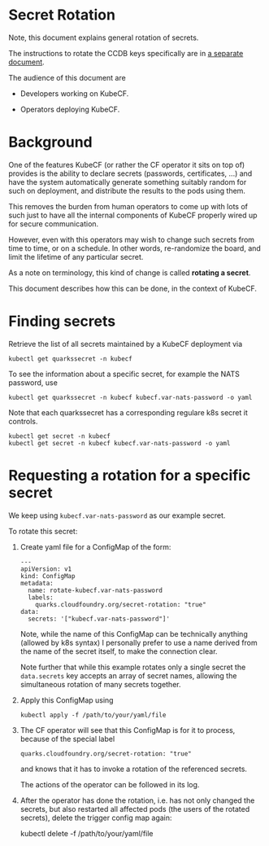 # Secret Rotation

Note, this document explains general rotation of secrets.

The instructions to rotate the CCDB keys specifically are in
[a separate document](secret_rotation.md).

The audience of this document are

  - Developers working on KubeCF.

  - Operators deploying KubeCF.

# Background

One of the features KubeCF (or rather the CF operator it sits on top of)
provides is the ability to declare secrets (passwords, certificates, ...)
and have the system automatically generate something suitably random
for such on deployment, and distribute the results to the pods using them.

This removes the burden from human operators to come up with lots of
such just to have all the internal components of KubeCF properly wired
up for secure communication.

However, even with this operators may wish to change such secrets from
time to time, or on a schedule. In other words, re-randomize the
board, and limit the lifetime of any particular secret.

As a note on terminology, this kind of change is called
__rotating a secret__.

This document describes how this can be done, in the context of KubeCF.

# Finding secrets

Retrieve the list of all secrets maintained by a KubeCF deployment via

    kubectl get quarkssecret -n kubecf

To see the information about a specific secret, for example the NATS password, use

    kubectl get quarkssecret -n kubecf kubecf.var-nats-password -o yaml

Note that each quarkssecret has a corresponding regulare k8s secret it
controls.

    kubectl get secret -n kubecf
    kubectl get secret -n kubecf kubecf.var-nats-password -o yaml

# Requesting a rotation for a specific secret

We keep using `kubecf.var-nats-password` as our example secret.

To rotate this secret:

  1. Create yaml file for a ConfigMap of the form:

         ---				   
         apiVersion: v1			   
         kind: ConfigMap			   
         metadata:			   
           name: rotate-kubecf.var-nats-password
           labels:			   
             quarks.cloudfoundry.org/secret-rotation: "true"
         data:				   
           secrets: '["kubecf.var-nats-password"]'

     Note, while the name of this ConfigMap can be technically
     anything (allowed by k8s syntax) I personally prefer to use a
     name derived from the name of the secret itself, to make the
     connection clear.

     Note further that while this example rotates only a single secret
     the `data.secrets` key accepts an array of secret names, allowing
     the simultaneous rotation of many secrets together.

  2. Apply this ConfigMap using

         kubectl apply -f /path/to/your/yaml/file

  3. The CF operator will see that this ConfigMap is for it to
     process, because of the special label

         quarks.cloudfoundry.org/secret-rotation: "true"

     and knows that it has to invoke a rotation of the referenced
     secrets.

     The actions of the operator can be followed in its log.

   4. After the operator has done the rotation, i.e. has not only
      changed the secrets, but also restarted all affected pods (the
      users of the rotated secrets), delete the trigger config map
      again:
      
         kubectl delete -f /path/to/your/yaml/file
